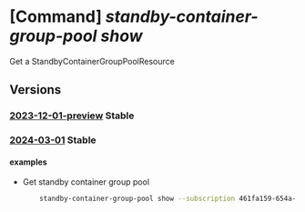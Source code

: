 # [Command] _standby-container-group-pool show_

Get a StandbyContainerGroupPoolResource

## Versions

### [2023-12-01-preview](/Resources/mgmt-plane/L3N1YnNjcmlwdGlvbnMve30vcmVzb3VyY2Vncm91cHMve30vcHJvdmlkZXJzL21pY3Jvc29mdC5zdGFuZGJ5cG9vbC9zdGFuZGJ5Y29udGFpbmVyZ3JvdXBwb29scy97fQ==/2023-12-01-preview.xml) **Stable**

<!-- mgmt-plane /subscriptions/{}/resourcegroups/{}/providers/microsoft.standbypool/standbycontainergrouppools/{} 2023-12-01-preview -->

### [2024-03-01](/Resources/mgmt-plane/L3N1YnNjcmlwdGlvbnMve30vcmVzb3VyY2Vncm91cHMve30vcHJvdmlkZXJzL21pY3Jvc29mdC5zdGFuZGJ5cG9vbC9zdGFuZGJ5Y29udGFpbmVyZ3JvdXBwb29scy97fQ==/2024-03-01.xml) **Stable**

<!-- mgmt-plane /subscriptions/{}/resourcegroups/{}/providers/microsoft.standbypool/standbycontainergrouppools/{} 2024-03-01 -->

#### examples

- Get standby container group pool
    ```bash
        standby-container-group-pool show --subscription 461fa159-654a-415f-853a-40b801021944 --resource-group myrg --name mypool
    ```
